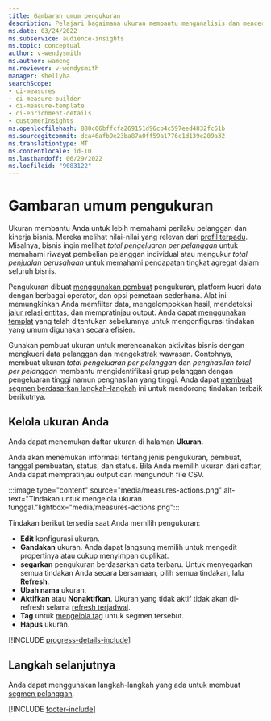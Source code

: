 ```yaml
---
title: Gambaran umum pengukuran
description: Pelajari bagaimana ukuran membantu menganalisis dan mencerminkan kinerja bisnis Anda.
ms.date: 03/24/2022
ms.subservice: audience-insights
ms.topic: conceptual
author: v-wendysmith
ms.author: wameng
ms.reviewer: v-wendysmith
manager: shellyha
searchScope:
- ci-measures
- ci-measure-builder
- ci-measure-template
- ci-enrichment-details
- customerInsights
ms.openlocfilehash: 880c06bffcfa269151d96cb4c597eed4832fc61b
ms.sourcegitcommit: dca46afb9e23ba87a0ff59a1776c1d139e209a32
ms.translationtype: MT
ms.contentlocale: id-ID
ms.lasthandoff: 06/29/2022
ms.locfileid: "9083122"
---
```

# <a name="measures-overview"></a>Gambaran umum pengukuran

Ukuran membantu Anda untuk lebih memahami perilaku pelanggan dan kinerja bisnis. Mereka melihat nilai-nilai yang relevan dari [profil terpadu](data-unification.md). Misalnya, bisnis ingin melihat *total pengeluaran per pelanggan* untuk memahami riwayat pembelian pelanggan individual atau mengukur *total penjualan perusahaan* untuk memahami pendapatan tingkat agregat dalam seluruh bisnis.  

Pengukuran dibuat [menggunakan pembuat](measure-builder.md) pengukuran, platform kueri data dengan berbagai operator, dan opsi pemetaan sederhana. Alat ini memungkinkan Anda memfilter data, mengelompokkan hasil, mendeteksi [jalur relasi entitas](relationships.md), dan mempratinjau output. Anda dapat [menggunakan templat](measure-templates.md) yang telah ditentukan sebelumnya untuk mengonfigurasi tindakan yang umum digunakan secara efisien.

Gunakan pembuat ukuran untuk merencanakan aktivitas bisnis dengan mengkueri data pelanggan dan mengekstrak wawasan. Contohnya, membuat ukuran *total pengeluaran per pelanggan* dan *penghasilan total per pelanggan* membantu mengidentifikasi grup pelanggan dengan pengeluaran tinggi namun penghasilan yang tinggi. Anda dapat [membuat segmen berdasarkan langkah-langkah](segments.md) ini untuk mendorong tindakan terbaik berikutnya.

## <a name="manage-your-measures"></a>Kelola ukuran Anda

Anda dapat menemukan daftar ukuran di halaman **Ukuran**.

Anda akan menemukan informasi tentang jenis pengukuran, pembuat, tanggal pembuatan, status, dan status. Bila Anda memilih ukuran dari daftar, Anda dapat mempratinjau output dan mengunduh file CSV.

:::image type="content" source="media/measures-actions.png" alt-text="Tindakan untuk mengelola ukuran tunggal."lightbox="media/measures-actions.png":::

Tindakan berikut tersedia saat Anda memilih pengukuran:

- **Edit** konfigurasi ukuran.
- **Gandakan** ukuran. Anda dapat langsung memilih untuk mengedit propertinya atau cukup menyimpan duplikat.
- **segarkan** pengukuran berdasarkan data terbaru. Untuk menyegarkan semua tindakan Anda secara bersamaan, pilih semua tindakan, lalu **Refresh**.
- **Ubah nama** ukuran.
- **Aktifkan** atau **Nonaktifkan**. Ukuran yang tidak aktif tidak akan di-refresh selama [refresh terjadwal](system.md#schedule-tab).
- **Tag** untuk [mengelola tag](work-with-tags-columns.md#manage-tags) untuk segmen tersebut.
- **Hapus** ukuran.

[!INCLUDE [progress-details-include](includes/progress-details-pane.md)]

## <a name="next-step"></a>Langkah selanjutnya

Anda dapat menggunakan langkah-langkah yang ada untuk membuat [segmen pelanggan](segments.md).

[!INCLUDE [footer-include](includes/footer-banner.md)]

